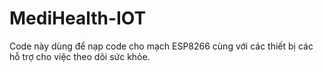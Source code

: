 # MediHealth-IOT
Code này dùng để nạp code cho mạch ESP8266 cùng với các thiết bị các hỗ trợ cho việc theo dõi sức khỏe.
